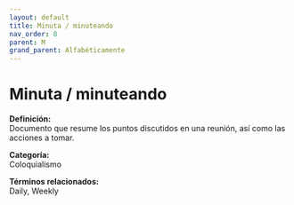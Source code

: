 ```yaml
---
layout: default
title: Minuta / minuteando
nav_order: 8
parent: M
grand_parent: Alfabéticamente
---
```


# Minuta / minuteando

**Definición:**  
Documento que resume los puntos discutidos en una reunión, así como las acciones a tomar.

**Categoría:**  
Coloquialismo  

  


**Términos relacionados:**  
Daily, Weekly
